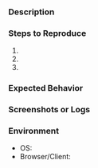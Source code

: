 ### Description
<!-- Describe the issue or request -->

### Steps to Reproduce
1.
2.
3.

### Expected Behavior

### Screenshots or Logs

### Environment
- OS:
- Browser/Client: